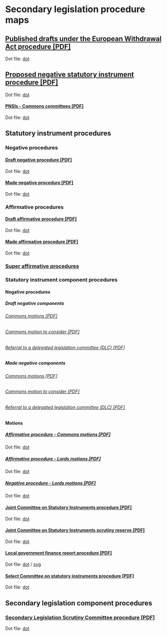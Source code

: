 # Secondary legislation procedure maps



## [Published drafts under the European Withdrawal Act procedure [PDF]](published-drafts-under-euwa/published-drafts-under-euwa.pdf)

Dot file: [dot](published-drafts-under-euwa/published-drafts-under-euwa.dot) 

## [Proposed negative statutory instrument procedure [PDF]](proposed-negative-sis/proposed-negative-sis.pdf)

Dot file: [dot](proposed-negative-sis/proposed-negative-sis.dot) 

#### [PNSIs - Commons committees [PDF]](proposed-negative-sis/commons-committees/commons-committees.pdf)

Dot file: [dot](proposed-negative-sis/commons-committees/commons-committees.dot)

## Statutory instrument procedures

### Negative procedures

#### [Draft negative procedure [PDF]](statutory-instruments/negative-procedures/draft/draft-negative.pdf)

Dot file: [dot](statutory-instruments/negative-procedures/draft/draft-negative.dot) 

#### [Made negative procedure [PDF]](statutory-instruments/negative-procedures/made/made-negative.pdf)

Dot file: [dot](statutory-instruments/negative-procedures/made/made-negative.dot) 

### Affirmative procedures

#### [Draft affirmative procedure [PDF]](statutory-instruments/affirmative-procedures/draft/draft-affirmative.pdf)

Dot file: [dot](statutory-instruments/affirmative-procedures/draft/draft-affirmative.dot) 

#### [Made affirmative procedure [PDF]](statutory-instruments/affirmative-procedures/made/made-affirmative.pdf)

Dot file: [dot](statutory-instruments/affirmative-procedures/made/made-affirmative.dot)

### [Super affirmative procedures](statutory-instruments/super-affirmative-procedures)

### Statutory instrument component procedures

#### Negative procedures

##### Draft negative components

###### [Commons motions [PDF]](statutory-instruments/negative-procedures/draft/components/motions/commons-motions/commons-motions.pdf)

###### [Commons motion to consider [PDF]](statutory-instruments/negative-procedures/draft/components/motions/commons-motions/motions-to-consider/commons-motion-to-consider.pdf)

###### [Referral to a delegated legislation committee (DLC) [PDF]]( statutory-instruments/negative-procedures/draft/components/referral-to-delegated-legislation-committee/delegated-legislation-referral.pdf)

##### Made negative components

###### [Commons motions [PDF]](statutory-instruments/negative-procedures/made/components/motions/commons-motions/commons-motions.pdf)

###### [Commons motion to consider [PDF]](statutory-instruments/negative-procedures/made/components/motions/commons-motions/motions-to-consider/commons-motion-to-consider.pdf)

###### [Referral to a delegated legislation committee (DLC) [PDF]]( statutory-instruments/negative-procedures/made/components/referral-to-delegated-legislation-committee/delegated-legislation-referral.pdf)

#### Motions 

##### [Affirmative procedure - Commons motions [PDF]](statutory-instruments/affirmative-procedures/components/commons-motions/commons-motions.pdf)

Dot file: [dot](statutory-instruments/affirmative-procedures/components/commons-motions/commons-motions.dot)

##### [Affirmative procedure - Lords motions [PDF]](statutory-instruments/affirmative-procedures/components/lords-motions/lords-motions.pdf)

Dot file: [dot](statutory-instruments/affirmative-procedures/components/lords-motions/lords-motions.dot)

##### [Negative procedure - Lords motions [PDF]](statutory-instruments/negative-procedures/components/motions/lords-motions/lords-motions.pdf)

Dot file: [dot](statutory-instruments/negative-procedures/components/motions/lords-motions/lords-motions.dot)

#### [Joint Committee on Statutory Instruments procedure [PDF]](statutory-instruments/components/jcsi/jcsi.pdf)

Dot file: [dot](statutory-instruments/components/jcsi/jcsi.dot)

#### [Joint Committee on Statutory Instruments scrutiny reserve [PDF]](statutory-instruments/components/jcsi-scrutiny-reserve/jcsi-scrutiny-reserve.pdf)

Dot file: [dot](statutory-instruments/components/jcsi-scrutiny-reserve/jcsi-scrutiny-reserve.dot)

#### [Local government finance report procedure [PDF]](statutory-instruments/components/local-government-finance-report/local-government-finance-report.pdf)

Dot file: [dot](statutory-instruments/components/local-government-finance-report/local-government-finance-report.dot) / [svg](statutory-instruments/components/local-government-finance-report/local-government-finance-report.svg)

#### [Select Committee on statutory instruments procedure [PDF]](statutory-instruments/components/scsi/scsi.pdf)

Dot file: [dot](statutory-instruments/components/scsi/scsi.dot) 

## Secondary legislation component procedures

### [Secondary Legislation Scrutiny Committee procedure [PDF]](components/slsc/slsc.pdf)

Dot file: [dot](components/slsc/slsc.dot) 
